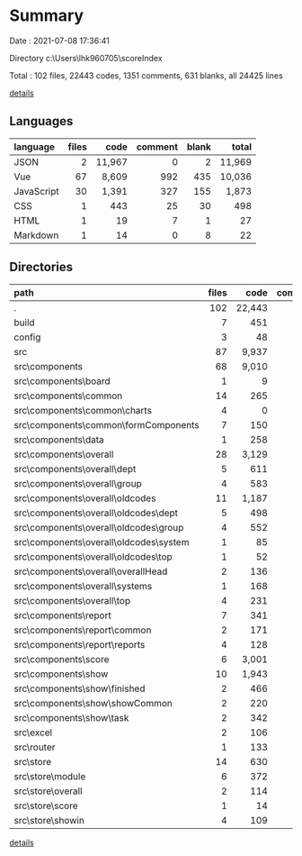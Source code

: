 # Summary

Date : 2021-07-08 17:36:41

Directory c:\Users\lhk960705\scoreIndex

Total : 102 files,  22443 codes, 1351 comments, 631 blanks, all 24425 lines

[details](details.md)

## Languages
| language | files | code | comment | blank | total |
| :--- | ---: | ---: | ---: | ---: | ---: |
| JSON | 2 | 11,967 | 0 | 2 | 11,969 |
| Vue | 67 | 8,609 | 992 | 435 | 10,036 |
| JavaScript | 30 | 1,391 | 327 | 155 | 1,873 |
| CSS | 1 | 443 | 25 | 30 | 498 |
| HTML | 1 | 19 | 7 | 1 | 27 |
| Markdown | 1 | 14 | 0 | 8 | 22 |

## Directories
| path | files | code | comment | blank | total |
| :--- | ---: | ---: | ---: | ---: | ---: |
| . | 102 | 22,443 | 1,351 | 631 | 24,425 |
| build | 7 | 451 | 52 | 56 | 559 |
| config | 3 | 48 | 102 | 38 | 188 |
| src | 87 | 9,937 | 1,188 | 524 | 11,649 |
| src\components | 68 | 9,010 | 1,012 | 459 | 10,481 |
| src\components\board | 1 | 9 | 0 | 4 | 13 |
| src\components\common | 14 | 265 | 14 | 38 | 317 |
| src\components\common\charts | 4 | 0 | 0 | 4 | 4 |
| src\components\common\formComponents | 7 | 150 | 6 | 21 | 177 |
| src\components\data | 1 | 258 | 19 | 6 | 283 |
| src\components\overall | 28 | 3,129 | 644 | 243 | 4,016 |
| src\components\overall\dept | 5 | 611 | 114 | 51 | 776 |
| src\components\overall\group | 4 | 583 | 103 | 54 | 740 |
| src\components\overall\oldcodes | 11 | 1,187 | 362 | 84 | 1,633 |
| src\components\overall\oldcodes\dept | 5 | 498 | 118 | 38 | 654 |
| src\components\overall\oldcodes\group | 4 | 552 | 241 | 38 | 831 |
| src\components\overall\oldcodes\system | 1 | 85 | 2 | 5 | 92 |
| src\components\overall\oldcodes\top | 1 | 52 | 1 | 3 | 56 |
| src\components\overall\overallHead | 2 | 136 | 12 | 14 | 162 |
| src\components\overall\systems | 1 | 168 | 21 | 10 | 199 |
| src\components\overall\top | 4 | 231 | 13 | 22 | 266 |
| src\components\report | 7 | 341 | 58 | 26 | 425 |
| src\components\report\common | 2 | 171 | 48 | 8 | 227 |
| src\components\report\reports | 4 | 128 | 4 | 15 | 147 |
| src\components\score | 6 | 3,001 | 154 | 73 | 3,228 |
| src\components\show | 10 | 1,943 | 118 | 63 | 2,124 |
| src\components\show\finished | 2 | 466 | 11 | 12 | 489 |
| src\components\show\showCommon | 2 | 220 | 16 | 10 | 246 |
| src\components\show\task | 2 | 342 | 8 | 11 | 361 |
| src\excel | 2 | 106 | 12 | 26 | 144 |
| src\router | 1 | 133 | 6 | 6 | 145 |
| src\store | 14 | 630 | 147 | 25 | 802 |
| src\store\module | 6 | 372 | 23 | 5 | 400 |
| src\store\overall | 2 | 114 | 0 | 2 | 116 |
| src\store\score | 1 | 14 | 0 | 0 | 14 |
| src\store\showin | 4 | 109 | 124 | 16 | 249 |

[details](details.md)